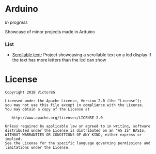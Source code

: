 # Arduino

*In progress*

Showcase of minor projects made in Arduino

### List

* [Scrollable text](https://github.com/VictorBG/Arduino/tree/master/scroll_text): Project showcasing a scrollable text on a lcd display if the text has more letters than the lcd can show

# License

    Copyright 2018 VictorBG

    Licensed under the Apache License, Version 2.0 (the "License");
    you may not use this file except in compliance with the License.
    You may obtain a copy of the License at

       http://www.apache.org/licenses/LICENSE-2.0

    Unless required by applicable law or agreed to in writing, software
    distributed under the License is distributed on an "AS IS" BASIS,
    WITHOUT WARRANTIES OR CONDITIONS OF ANY KIND, either express or implied.
    See the License for the specific language governing permissions and
    limitations under the License.
